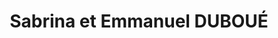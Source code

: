 ---
title: "Sabrina et Emmanuel DUBOUÉ"
url: /aigrefeuille-daunis/sabrina-et-emmanuel-duboue/
shop: boulangerie
---
